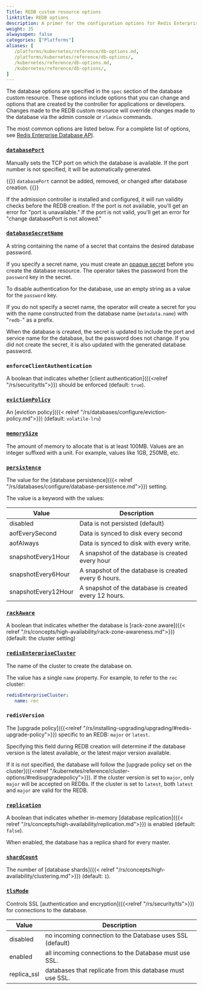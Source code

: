 ```yaml
---
Title: REDB custom resource options
linktitle: REDB options
description: A primer for the configuration options for Redis Enterprise database custom resource definitions.
weight: 35
alwaysopen: false
categories: ["Platforms"]
aliases: [
   /platforms/kubernetes/reference/db-options.md,
   /platforms/kubernetes/reference/db-options/,
   /kubernetes/reference/db-options.md,
   /kubernetes/reference/db-options/,
]
---
```


The database options are specified in the `spec` section of the database custom resource.
These options include options that you can change and options that are created by the controller for applications or developers. Changes made to the REDB custom resource will override changes made to the database via the admin console or `rladmin` commands.

The most common options are listed below. For a complete list of options, see [Redis Enterprise Database API](https://github.com/RedisLabs/redis-enterprise-k8s-docs/blob/master/redis_enterprise_database_api.md).

### [`databasePort`](https://github.com/RedisLabs/redis-enterprise-k8s-docs/blob/master/redis_enterprise_database_api.md#redisenterprisedatabasespec)

Manually sets the TCP port on which the database is available. If the port number is not specified, it will be automatically generated.

{{<warning>}}
`databasePort` cannot be added, removed, or changed after database creation.
{{</warning>}}

If the admission controller is installed and configured, it will run validity checks before the REDB creation. If the port is not available, you'll get an error for "port is unavailable." If the port is not valid, you'll get an error for "change databasePort is not allowed."

### [`databaseSecretName`](https://github.com/RedisLabs/redis-enterprise-k8s-docs/blob/master/redis_enterprise_database_api.md#redisenterprisedatabasespec)

A string containing the name of a secret that contains the desired database password.

If you specify a secret name, you must create an [opaque secret](https://kubernetes.io/docs/concepts/configuration/secret/#opaque-secrets) before you create the
database resource. The operator takes the password from the `password` key in the secret.

To disable authentication for the database,  use an empty string as a value for the `password` key.

If you do not specify a secret name, the operator will create a secret for you with the name
constructed from the database name (`metadata.name`) with "`redb-`" as a prefix.

When the database is created, the secret is updated to include the port and service name for the database,
but the password does not change. If you did not create the secret, it is
also updated with the generated database password.

### `enforceClientAuthentication`

A boolean that indicates whether [client authentication]({{<relref "/rs/security/tls">}}) should be enforced (default: `true`).

### [`evictionPolicy`](https://github.com/RedisLabs/redis-enterprise-k8s-docs/blob/master/redis_enterprise_database_api.md#redisenterprisedatabasespec)

An [eviction policy]({{< relref "/rs/databases/configure/eviction-policy.md">}}) (default: `volatile-lru`)

### [`memorySize`]((https://github.com/RedisLabs/redis-enterprise-k8s-docs/blob/master/redis_enterprise_database_api.md#redisenterprisedatabasespec))

The amount of memory to allocate that is at least 100MB. Values are an integer
suffixed with a unit. For example, values like 1GB, 250MB, etc.

### [`persistence`](https://github.com/RedisLabs/redis-enterprise-k8s-docs/blob/master/redis_enterprise_database_api.md#redisenterprisedatabasespec)

The value for the [database persistence]({{< relref "/rs/databases/configure/database-persistence.md">}}) setting.

The value is a keyword with the values:

| Value | Description |
| ----- | ----------- |
| disabled | Data is not persisted (default) |
| aofEverySecond | Data is synced to disk every second |
| aofAlways | Data is synced to disk with every write. |
| snapshotEvery1Hour | A snapshot of the database is created every hour |
| snapshotEvery6Hour | A snapshot of the database is created every 6 hours. |
| snapshotEvery12Hour | A snapshot of the database is created every 12 hours. |

### [`rackAware`]((https://github.com/RedisLabs/redis-enterprise-k8s-docs/blob/master/redis_enterprise_database_api.md#redisenterprisedatabasespec))

A boolean that indicates whether the database is [rack-zone aware]({{< relref "/rs/concepts/high-availability/rack-zone-awareness.md">}}) (default: the cluster setting)

### [`redisEnterpriseCluster`](https://github.com/RedisLabs/redis-enterprise-k8s-docs/blob/master/redis_enterprise_database_api.md#redisenterprisedatabasespec)

The name of the cluster to create the database on.

The value has a single `name` property.
For example, to refer to the `rec` cluster:

```YAML
redisEnterpriseCluster:
   name: rec
```

### `redisVersion`

The [upgrade policy]({{<relref "/rs/installing-upgrading/upgrading/#redis-upgrade-policy">}}) specific to an REDB: `major` or `latest`.

Specifying this field during REDB creation will determine if the database version is the latest available, or the latest major version available.

If it is not specified, the database will follow the [upgrade policy set on the cluster]({{<relref "/kubernetes/reference/cluster-options/#redisupgradepolicy">}}). If the cluster version is set to `major`, only `major` will be accepted on REDBs. If the cluster is set to `latest`, both `latest` and `major` are valid for the REDB.

### [`replication`](https://github.com/RedisLabs/redis-enterprise-k8s-docs/blob/master/redis_enterprise_database_api.md#redisenterprisedatabasespec)

A boolean that indicates whether in-memory [database replication]({{< relref "/rs/concepts/high-availability/replication.md">}}) is enabled (default: `false`).

When enabled, the database has a replica shard for every master.

### [`shardCount`](https://github.com/RedisLabs/redis-enterprise-k8s-docs/blob/master/redis_enterprise_database_api.md#redisenterprisedatabasespec)

The number of [database shards]({{< relref "/rs/concepts/high-availability/clustering.md">}}) (default: `1`).

### [`tlsMode`](https://github.com/RedisLabs/redis-enterprise-k8s-docs/blob/master/redis_enterprise_database_api.md#redisenterprisedatabasespec)

Controls SSL [authentication and encryption]({{<relref "/rs/security/tls">}}) for connections to the database.

| Value | Description |
| ----- | ----------- |
| disabled | no incoming connection to the Database uses SSL (default) |
| enabled | all incoming connections to the Database must use SSL. |
| replica_ssl | databases that replicate from this database must use SSL. |
